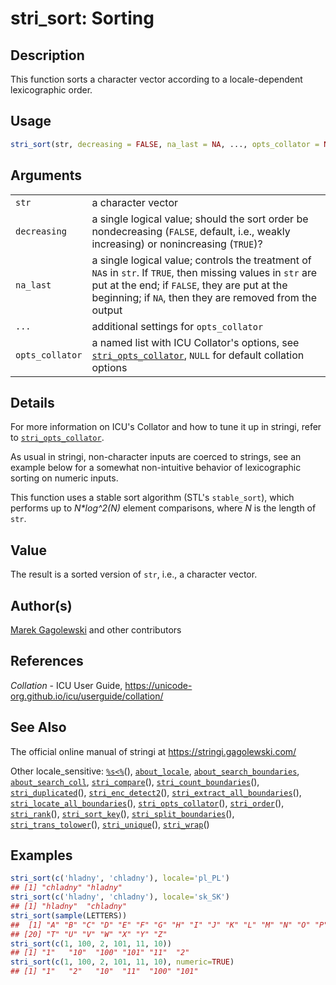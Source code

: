 # stri\_sort: Sorting

## Description

This function sorts a character vector according to a locale-dependent lexicographic order.

## Usage

```r
stri_sort(str, decreasing = FALSE, na_last = NA, ..., opts_collator = NULL)
```

## Arguments

|                 |                                                                                                                                                                                                                         |
|-----------------|-------------------------------------------------------------------------------------------------------------------------------------------------------------------------------------------------------------------------|
| `str`           | a character vector                                                                                                                                                                                                      |
| `decreasing`    | a single logical value; should the sort order be nondecreasing (`FALSE`, default, i.e., weakly increasing) or nonincreasing (`TRUE`)?                                                                                   |
| `na_last`       | a single logical value; controls the treatment of `NA`s in `str`. If `TRUE`, then missing values in `str` are put at the end; if `FALSE`, they are put at the beginning; if `NA`, then they are removed from the output |
| `...`           | additional settings for `opts_collator`                                                                                                                                                                                 |
| `opts_collator` | a named list with <span class="pkg">ICU</span> Collator\'s options, see [`stri_opts_collator`](https://stringi.gagolewski.com/rapi/stri_opts_collator.html), `NULL` for default collation options                       |

## Details

For more information on <span class="pkg">ICU</span>\'s Collator and how to tune it up in <span class="pkg">stringi</span>, refer to [`stri_opts_collator`](https://stringi.gagolewski.com/rapi/stri_opts_collator.html).

As usual in <span class="pkg">stringi</span>, non-character inputs are coerced to strings, see an example below for a somewhat non-intuitive behavior of lexicographic sorting on numeric inputs.

This function uses a stable sort algorithm (<span class="pkg">STL</span>\'s `stable_sort`), which performs up to *N\*log\^2(N)* element comparisons, where *N* is the length of `str`.

## Value

The result is a sorted version of `str`, i.e., a character vector.

## Author(s)

[Marek Gagolewski](https://www.gagolewski.com/) and other contributors

## References

*Collation* - ICU User Guide, <https://unicode-org.github.io/icu/userguide/collation/>

## See Also

The official online manual of <span class="pkg">stringi</span> at <https://stringi.gagolewski.com/>

Other locale\_sensitive: [`%s<%`](https://stringi.gagolewski.com/rapi/%25s%3C%25.html)(), [`about_locale`](https://stringi.gagolewski.com/rapi/about_locale.html), [`about_search_boundaries`](https://stringi.gagolewski.com/rapi/about_search_boundaries.html), [`about_search_coll`](https://stringi.gagolewski.com/rapi/about_search_coll.html), [`stri_compare`](https://stringi.gagolewski.com/rapi/stri_compare.html)(), [`stri_count_boundaries`](https://stringi.gagolewski.com/rapi/stri_count_boundaries.html)(), [`stri_duplicated`](https://stringi.gagolewski.com/rapi/stri_duplicated.html)(), [`stri_enc_detect2`](https://stringi.gagolewski.com/rapi/stri_enc_detect2.html)(), [`stri_extract_all_boundaries`](https://stringi.gagolewski.com/rapi/stri_extract_all_boundaries.html)(), [`stri_locate_all_boundaries`](https://stringi.gagolewski.com/rapi/stri_locate_all_boundaries.html)(), [`stri_opts_collator`](https://stringi.gagolewski.com/rapi/stri_opts_collator.html)(), [`stri_order`](https://stringi.gagolewski.com/rapi/stri_order.html)(), [`stri_rank`](https://stringi.gagolewski.com/rapi/stri_rank.html)(), [`stri_sort_key`](https://stringi.gagolewski.com/rapi/stri_sort_key.html)(), [`stri_split_boundaries`](https://stringi.gagolewski.com/rapi/stri_split_boundaries.html)(), [`stri_trans_tolower`](https://stringi.gagolewski.com/rapi/stri_trans_tolower.html)(), [`stri_unique`](https://stringi.gagolewski.com/rapi/stri_unique.html)(), [`stri_wrap`](https://stringi.gagolewski.com/rapi/stri_wrap.html)()

## Examples




```r
stri_sort(c('hladny', 'chladny'), locale='pl_PL')
## [1] "chladny" "hladny"
stri_sort(c('hladny', 'chladny'), locale='sk_SK')
## [1] "hladny"  "chladny"
stri_sort(sample(LETTERS))
##  [1] "A" "B" "C" "D" "E" "F" "G" "H" "I" "J" "K" "L" "M" "N" "O" "P" "Q" "R" "S"
## [20] "T" "U" "V" "W" "X" "Y" "Z"
stri_sort(c(1, 100, 2, 101, 11, 10))
## [1] "1"   "10"  "100" "101" "11"  "2"
stri_sort(c(1, 100, 2, 101, 11, 10), numeric=TRUE)
## [1] "1"   "2"   "10"  "11"  "100" "101"
```

